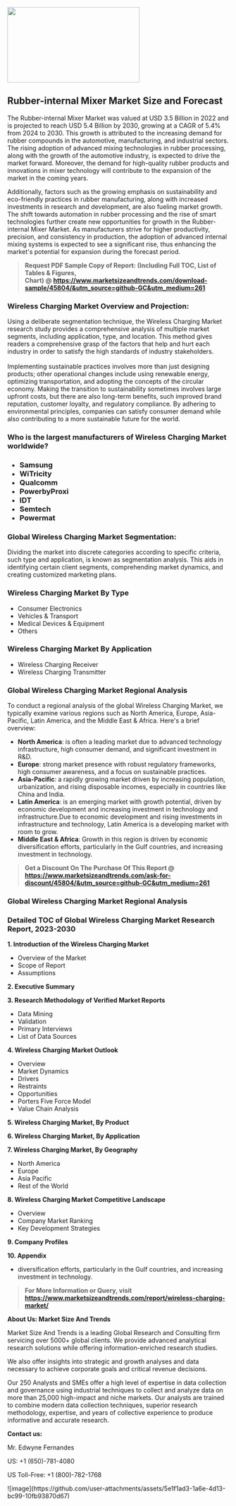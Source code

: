 <p><img class="alignnone size-medium wp-image-20088" src="https://ffe5etoiles.com/wp-content/uploads/2024/12/MST1-300x171.png" alt="" width="300" height="171" /></p><h2>Rubber-internal Mixer Market Size and Forecast</h2><p>The Rubber-internal Mixer Market was valued at USD 3.5 Billion in 2022 and is projected to reach USD 5.4 Billion by 2030, growing at a CAGR of 5.4% from 2024 to 2030. This growth is attributed to the increasing demand for rubber compounds in the automotive, manufacturing, and industrial sectors. The rising adoption of advanced mixing technologies in rubber processing, along with the growth of the automotive industry, is expected to drive the market forward. Moreover, the demand for high-quality rubber products and innovations in mixer technology will contribute to the expansion of the market in the coming years.</p><p>Additionally, factors such as the growing emphasis on sustainability and eco-friendly practices in rubber manufacturing, along with increased investments in research and development, are also fueling market growth. The shift towards automation in rubber processing and the rise of smart technologies further create new opportunities for growth in the Rubber-internal Mixer Market. As manufacturers strive for higher productivity, precision, and consistency in production, the adoption of advanced internal mixing systems is expected to see a significant rise, thus enhancing the market's potential for expansion during the forecast period.</p></p><blockquote id="" class=""><strong>Request PDF Sample Copy of Report: (Including Full TOC, List of Tables &amp; Figures, Chart)&nbsp;@&nbsp;<strong><a href="https://www.marketsizeandtrends.com/download-sample/45804/&utm_source=github-GC&utm_medium=261" target="_blank">https://www.marketsizeandtrends.com/download-sample/45804/&utm_source=github-GC&utm_medium=261</a></strong></strong></blockquote><h3 id="" class="">Wireless Charging Market&nbsp;Overview and Projection:</h3><p id="" class="">Using a deliberate segmentation technique, the Wireless Charging Market research study provides a comprehensive analysis of multiple market segments, including application, type, and location. This method gives readers a comprehensive grasp of the factors that help and hurt each industry in order to satisfy the high standards of industry stakeholders. <br /> <br />Implementing sustainable practices involves more than just designing products; other operational changes include using renewable energy, optimizing transportation, and adopting the concepts of the circular economy. Making the transition to sustainability sometimes involves large upfront costs, but there are also long-term benefits, such improved brand reputation, customer loyalty, and regulatory compliance. By adhering to environmental principles, companies can satisfy consumer demand while also contributing to a more sustainable future for the world.</p><h3 id="" class="">Who is the largest manufacturers of&nbsp;Wireless Charging Market worldwide?</h3><h3 class=""><p><ul><li>Samsung </li><li> WiTricity </li><li> Qualcomm </li><li> PowerbyProxi </li><li> IDT </li><li> Semtech </li><li> Powermat</li></ul></p></h3><h3 id="" class="">Global&nbsp;Wireless Charging Market Segmentation:</h3><p id="" class="">Dividing the market into discrete categories according to specific criteria, such type and application, is known as segmentation analysis. This aids in identifying certain client segments, comprehending market dynamics, and creating customized marketing plans.</p><h3 id="" class="">Wireless Charging Market&nbsp;By Type</h3><p><p><ul><li>Consumer Electronics </li><li> Vehicles & Transport </li><li> Medical Devices & Equipment </li><li> Others</p></li></ul></p></p><h3 id="" class="">Wireless Charging Market&nbsp;By Application</h3><p class=""><p><ul><li>Wireless Charging Receiver </li><li> Wireless Charging Transmitter</li></ul></p></p><h3 id="" class="">Global Wireless Charging Market Regional Analysis</h3><p id="" class="">To conduct a regional analysis of the global Wireless Charging Market, we typically examine various regions such as North America, Europe, Asia-Pacific, Latin America, and the Middle East &amp; Africa. Here's a brief overview:</p><ul><li><strong>North America</strong>: is often a leading market due to advanced technology infrastructure, high consumer demand, and significant investment in R&amp;D.</li><li><strong>Europe</strong>: strong market presence with robust regulatory frameworks, high consumer awareness, and a focus on sustainable practices.</li><li><strong>Asia-Pacific</strong>: a rapidly growing market driven by increasing population, urbanization, and rising disposable incomes, especially in countries like China and India.</li><li><strong>Latin America</strong>: is an emerging market with growth potential, driven by economic development and increasing investment in technology and infrastructure.Due to economic development and rising investments in infrastructure and technology, Latin America is a developing market with room to grow.</li><li><strong>Middle East &amp; Africa</strong>: Growth in this region is driven by economic diversification efforts, particularly in the Gulf countries, and increasing investment in technology.</li></ul><blockquote id="" class=""><strong>Get a Discount On The Purchase Of This Report @ <strong><a href="https://www.marketsizeandtrends.com/ask-for-discount/45804/&utm_source=github-GC&utm_medium=261" target="_blank">https://www.marketsizeandtrends.com/ask-for-discount/45804/&utm_source=github-GC&utm_medium=261</a></strong></strong></blockquote><h3 id="" class="">Global Wireless Charging Market Regional Analysis</h3><h3 id="" class="">Detailed TOC of Global Wireless Charging Market Research Report, 2023-2030</h3><p id="" class=""><strong>1. Introduction of the Wireless Charging Market</strong></p><ul><li>Overview of the Market</li><li>Scope of Report</li><li>Assumptions</li></ul><p id="" class=""><strong>2. Executive Summary</strong></p><p id="" class=""><strong>3. Research Methodology of Verified Market Reports</strong></p><ul><li>Data Mining</li><li>Validation</li><li>Primary Interviews</li><li>List of Data Sources</li></ul><p id="" class=""><strong>4. Wireless Charging Market Outlook</strong></p><ul><li>Overview</li><li>Market Dynamics</li><li>Drivers</li><li>Restraints</li><li>Opportunities</li><li>Porters Five Force Model</li><li>Value Chain Analysis</li></ul><p id="" class=""><strong>5. Wireless Charging Market, By Product</strong></p><p id="" class=""><strong>6. Wireless Charging Market, By Application</strong></p><p id="" class=""><strong>7. Wireless Charging Market, By Geography</strong></p><ul><li>North America</li><li>Europe</li><li>Asia Pacific</li><li>Rest of the World</li></ul><p id="" class=""><strong>8. Wireless Charging Market Competitive Landscape</strong></p><ul><li>Overview</li><li>Company Market Ranking</li><li>Key Development Strategies</li></ul><p id="" class=""><strong>9. Company Profiles</strong></p><p id="" class=""><strong>10. Appendix</strong></p><ul><li>diversification efforts, particularly in the Gulf countries, and increasing investment in technology.</li></ul><blockquote id="" class=""><strong>For More Information or Query, visit <strong><strong><a href="https://www.marketsizeandtrends.com/report/wireless-charging-market/" target="_blank">https://www.marketsizeandtrends.com/report/wireless-charging-market/</a></strong></strong></strong></blockquote><p id="" class=""><strong>About Us: Market Size And Trends</strong></p><p id="" class="">Market Size And Trends is a leading Global Research and Consulting firm servicing over 5000+ global clients. We provide advanced analytical research solutions while offering information-enriched research studies.</p><p id="" class="">We also offer insights into strategic and growth analyses and data necessary to achieve corporate goals and critical revenue decisions.</p><p id="" class="">Our 250 Analysts and SMEs offer a high level of expertise in data collection and governance using industrial techniques to collect and analyze data on more than 25,000 high-impact and niche markets. Our analysts are trained to combine modern data collection techniques, superior research methodology, expertise, and years of collective experience to produce informative and accurate research.</p><p id="" class=""><strong>Contact us:</strong></p><p id="" class="">Mr. Edwyne Fernandes</p><p id="" class="">US: +1 (650)-781-4080</p><p id="" class="">US Toll-Free: +1 (800)-782-1768</p>
![image](https://github.com/user-attachments/assets/5e1f1ad3-1a6e-4d13-bc99-10fb93870d67)
